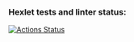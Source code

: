 ### Hexlet tests and linter status:
[![Actions Status](https://github.com/dimon2002rudik/java-project-61/actions/workflows/hexlet-check.yml/badge.svg)](https://github.com/dimon2002rudik/java-project-61/actions)